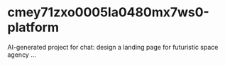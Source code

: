 # cmey71zxo0005la0480mx7ws0-platform
AI-generated project for chat: design a landing page for futuristic space agency ...
